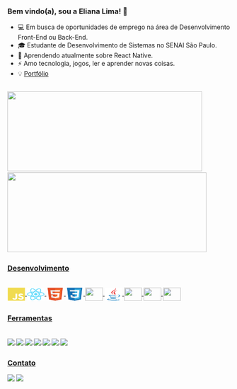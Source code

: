 ### Bem vindo(a), sou a Eliana Lima! 👋

- 💻 Em busca de oportunidades de emprego na área de Desenvolvimento Front-End ou Back-End.
- 🎓 Estudante de Desenvolvimento de Sistemas no SENAI São Paulo.
- 📖 Aprendendo atualmente sobre React Native.
- ⚡ Amo tecnologia, jogos, ler e aprender novas coisas.
- 💡 <a href="https://eliana-eml.github.io/portfolio">Portfólio</a>

<br>

<div>
  <a href="https://github.com/eliana-eml">
  <img height="180em" width="440px" src="https://github-readme-stats.vercel.app/api?username=eliana-eml&show_icons=true&theme=tokyonight&include_all_commits=true&count_private=true" />
  <img height="180em" width="450px" src="https://github-readme-stats.vercel.app/api/top-langs/?username=eliana-eml&layout=compact&langs_count=7&theme=tokyonight" />
</div>


### Desenvolvimento
<div style="display: inline_block"><br>
  <img align="center" height="30" width="40" src="https://raw.githubusercontent.com/devicons/devicon/master/icons/javascript/javascript-plain.svg">
  <img align="center"  height="30" width="40" src="https://raw.githubusercontent.com/devicons/devicon/master/icons/react/react-original.svg" />
  <img align="center"  height="30" width="40" src="https://raw.githubusercontent.com/devicons/devicon/master/icons/html5/html5-original.svg">
  <img align="center" height="30" width="40" src="https://raw.githubusercontent.com/devicons/devicon/master/icons/css3/css3-original.svg">
  <img align="center" height="30" width="40" src="https://cdn.jsdelivr.net/gh/devicons/devicon/icons/mysql/mysql-original.svg" />
  <img align="center" height="30" width="40" src="https://raw.githubusercontent.com/devicons/devicon/master/icons/java/java-original.svg" />
  <img align="center" height="30" width="40"  src="https://cdn.jsdelivr.net/gh/devicons/devicon/icons/spring/spring-original.svg" />
  <img align="center" height="30" width="40"  src="https://cdn.jsdelivr.net/gh/devicons/devicon/icons/bootstrap/bootstrap-plain-wordmark.svg" />
  <img align="center" height="30" width="40" src="https://cdn.jsdelivr.net/gh/devicons/devicon/icons/tomcat/tomcat-original.svg" />
</div>


##

### Ferramentas
<div style="display: inline_block"><br>
  <img align="center" src="https://img.shields.io/badge/Eclipse-191970.svg?style=for-the-badge&logo=Eclipse&logoColor=white" />
  <img align="center" src="https://img.shields.io/badge/Visual%20Studio%20Code-0078d7.svg?style=for-the-badge&logo=visual-studio-code&logoColor=white" />
  <img align="center" src="https://img.shields.io/badge/mysql-20B2AA.svg?style=for-the-badge&logo=mysql&logoColor=white" />
  <img align="center" src="https://img.shields.io/badge/git-%23F05033.svg?style=for-the-badge&logo=git&logoColor=white" />
  <img align="center" src="https://img.shields.io/badge/github-%23121011.svg?style=for-the-badge&logo=github&logoColor=white" />
  <img align="center" src="https://img.shields.io/badge/Linux-FCC624?style=for-the-badge&logo=linux&logoColor=black" />
  <img align="center" src="https://img.shields.io/badge/Windows-0078D6?style=for-the-badge&logo=windows&logoColor=white" />
</div>

##

### Contato
<div>
  <a href = "mailto:eliana57@hotmail.com"><img src="https://img.shields.io/badge/Microsoft_Outlook-0078D4?style=for-the-badge&logo=microsoft-outlook&logoColor=white" target="_blank"></a>
  <a href="https://www.linkedin.com/in/eliana-lima-122a8420a/" target="_blank"><img src="https://img.shields.io/badge/-LinkedIn-%230077B5?style=for-the-badge&logo=linkedin&logoColor=white" target="_blank"></a> 
</div>
